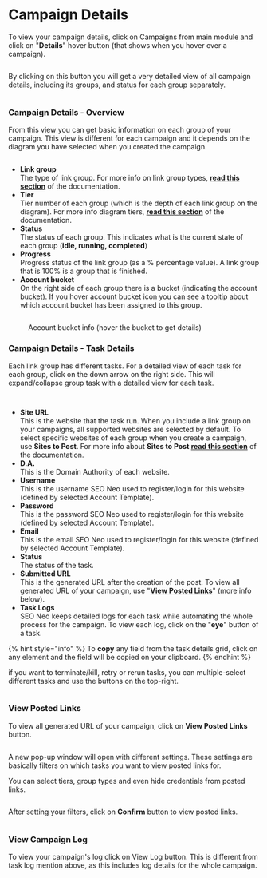 # Campaign Details

To view your campaign details, click on Campaigns from main module and click on "**Details**" hover button (that shows when you hover over a campaign).

<figure><img src="../../.gitbook/assets/campaign-details 1.png" alt=""><figcaption></figcaption></figure>

By clicking on this button you will get a very detailed view of all campaign details, including its groups, and status for each group separately.

<figure><img src="../../.gitbook/assets/campaign-details.png" alt=""><figcaption></figcaption></figure>

### Campaign Details - Overview

From this view you can get basic information on each group of your campaign. This view is different for each campaign and it depends on the diagram you have selected when you created the campaign.

<figure><img src="../../.gitbook/assets/campaign-details 2.png" alt=""><figcaption></figcaption></figure>

* **Link group**\
  The type of link group. For more info on link group types, [**read this section**](../diagram-editor/link-group-types.md) of the documentation.
* **Tier**\
  Tier number of each group (which is the depth of each link group on the diagram). For more info diagram tiers, [**read this section**](../../additional-information/glossary/tiers.md) of the documentation.
* **Status**\
  The status of each group. This indicates what is the current state of each group (**idle, running, completed**)&#x20;
* **Progress**\
  Progress status of the link group (as a % percentage value). A link group that is 100% is a group that is finished.
* **Account bucket**\
  On the right side of each group there is a bucket (indicating the account bucket). If you hover account bucket icon you can see a tooltip about which account bucket has been assigned to this group.

<figure><img src="../../.gitbook/assets/campaign-details 3.png" alt=""><figcaption><p>Account bucket info (hover the bucket to get details)</p></figcaption></figure>

### Campaign Details - Task Details

Each link group has different tasks. For a detailed view of each task for each group, click on the down arrow on the right side. This will expand/collapse group task with a detailed view for each task.

<figure><img src="../../.gitbook/assets/campaign-details 4.png" alt=""><figcaption></figcaption></figure>

<figure><img src="../../.gitbook/assets/campaign-details 5 (1).png" alt=""><figcaption></figcaption></figure>

* **Site URL**\
  This is the website that the task run. When you include a link group on your campaigns, all supported websites are selected by default. To select specific websites of each group when you create a campaign, use **Sites to Post**. For more info about **Sites to Post** [**read this section**](https://docs.seoneo.io/tutorials/creating-your-1st-campaign/creating-your-campaign/3-groups#sites-to-post) of the documentation.
* **D.A.**\
  This is the Domain Authority of each website.
* **Username**\
  This is the username SEO Neo used to register/login for this website (defined by selected Account Template).
* **Password**\
  This is the password SEO Neo used to register/login for this website (defined by selected Account Template).
* **Email**\
  This is the email SEO Neo used to register/login for this website (defined by selected Account Template).
* **Status**\
  The status of the task.&#x20;
* **Submitted URL**\
  This is the generated URL after the creation of the post. To view all generated URL of your campaign, use "[**View Posted Links**](campaign-details.md#view-posted-links)" (more info below).
* **Task Logs**\
  SEO Neo keeps detailed logs for each  task while automating the whole process for the campaign. To view each log, click on the "**eye**" button of a task.

{% hint style="info" %}
To **copy** any field from the task details grid, click on any element and the field will be copied on your clipboard.
{% endhint %}

if you want to terminate/kill, retry or rerun tasks, you can multiple-select different tasks and use the buttons on the top-right.

<figure><img src="../../.gitbook/assets/campaign-details 6 (1).png" alt=""><figcaption></figcaption></figure>

### View Posted Links

To view all generated URL of your campaign, click on **View Posted Links** button.

<figure><img src="../../.gitbook/assets/campaign-details posted link 1.png" alt=""><figcaption></figcaption></figure>

A new pop-up window will open with different settings. These settings are basically filters on which tasks you want to view posted links for.

You can select tiers, group types and even hide credentials from posted links.

<figure><img src="../../.gitbook/assets/campaign-details posted link 2.png" alt=""><figcaption></figcaption></figure>

After setting your filters, click on **Confirm** button to view posted links.

<figure><img src="../../.gitbook/assets/campaign-details posted links.png" alt=""><figcaption></figcaption></figure>

### View Campaign Log

To view your campaign's log click on View Log button. This is different from task log mention above, as this includes log details for the whole campaign.

<figure><img src="../../.gitbook/assets/campaign-details view_log.png" alt=""><figcaption></figcaption></figure>
